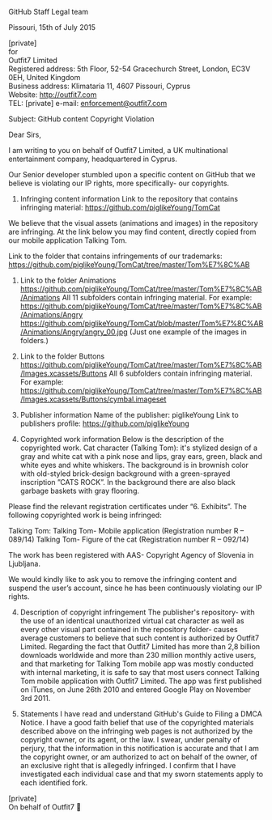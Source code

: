 GitHub Staff
Legal team

Pissouri, 15th of July 2015

[private]  
for  
Outfit7 Limited  
Registered address: 5th Floor, 52-54 Gracechurch Street, London, EC3V 0EH, United Kingdom  
Business address: Klimataria 11, 4607 Pissouri, Cyprus  
Website: http://outfit7.com  
TEL: [private]
e-mail: enforcement@outfit7.com  

Subject: GitHub content Copyright Violation

Dear Sirs,

I am writing to you on behalf of Outfit7 Limited, a UK multinational entertainment company, headquartered in Cyprus.

Our Senior developer stumbled upon a specific content on GitHub that we believe is violating our IP rights, more specifically- our copyrights.

1. Infringing content information
Link to the repository that contains infringing material:
https://github.com/piglikeYoung/TomCat

  We believe that the visual assets (animations and images) in the repository are infringing.
  At the link below you may find content, directly copied from our mobile application Talking Tom.

  Link to the folder that contains infringements of our trademarks:
  https://github.com/piglikeYoung/TomCat/tree/master/Tom%E7%8C%AB
  1. Link to the folder Animations
  https://github.com/piglikeYoung/TomCat/tree/master/Tom%E7%8C%AB/Animations
  All 11 subfolders contain infringing material.
  For example:
  https://github.com/piglikeYoung/TomCat/tree/master/Tom%E7%8C%AB/Animations/Angry
  https://github.com/piglikeYoung/TomCat/blob/master/Tom%E7%8C%AB/Animations/Angry/angry_00.jpg  (Just one example of the images in folders.)

  2. Link to the folder Buttons
  https://github.com/piglikeYoung/TomCat/tree/master/Tom%E7%8C%AB/Images.xcassets/Buttons
  All 6 subfolders contain infringing material.
  For example:
  https://github.com/piglikeYoung/TomCat/tree/master/Tom%E7%8C%AB/Images.xcassets/Buttons/cymbal.imageset

2. Publisher information
Name of the publisher: piglikeYoung
Link to publishers profile:
https://github.com/piglikeYoung

3. Copyrighted work information
Below is the description of the copyrighted work.
Cat character (Talking Tom): it's stylized design of a gray and white cat with a pink nose and lips, gray ears, green, black and white eyes and white whiskers.
The background is in brownish color with old-styled brick-design background with a green-sprayed inscription ”CATS ROCK”. In the background there are also black garbage baskets with gray flooring.

  Please find the relevant registration certificates under “6. Exhibits”.
  The following copyrighted work is being infringed:

  Talking Tom:
  Talking Tom- Mobile application (Registration number R – 089/14)
  Talking Tom- Figure of the cat (Registration number R – 092/14)

  The work has been registered with AAS- Copyright Agency of Slovenia in Ljubljana.

  We would kindly like to ask you to remove the infringing content and suspend the user’s account, since he has been continuously violating our IP rights.

4. Description of copyright infringement
The publisher's repository- with the use of an identical unauthorized virtual cat character as well as every other visual part contained in the repository folder- causes average customers to believe that such content is authorized by Outfit7 Limited.
Regarding the fact that Outfit7 Limited has more than 2,8 billion downloads worldwide and more than 230 million monthly active users, and that marketing for Talking Tom mobile app was mostly conducted with internal marketing, it is safe to say that most users connect Talking Tom mobile application with Outfit7 Limited.
The app was first published on iTunes, on June 26th 2010 and entered Google Play on November 3rd 2011.

5. Statements
I have read and understand GitHub's Guide to Filing a DMCA Notice.
I have a good faith belief that use of the copyrighted materials described above on the infringing web pages is not authorized by the copyright owner, or its agent, or the law.
I swear, under penalty of perjury, that the information in this notification is accurate and that I am the copyright owner, or am authorized to act on behalf of the owner, of an exclusive right that is allegedly infringed.
I confirm that I have investigated each individual case and that my sworn statements apply to each identified fork.


[private]  
On behalf of Outfit7 
